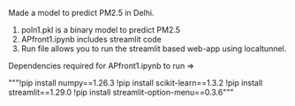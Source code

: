 Made a model to predict PM2.5 in Delhi.

1. poln1.pkl is a binary model to predict PM2.5
2. APfront1.ipynb includes streamlit code
3. Run file allows you to run the streamlit based web-app using localtunnel.

Dependencies required for APfront1.ipynb to run =>

"""!pip install numpy==1.26.3
!pip install scikit-learn==1.3.2
!pip install streamlit==1.29.0
!pip install streamlit-option-menu==0.3.6"""
